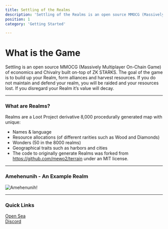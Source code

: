 ```yaml
---
title: Settling of the Realms
description: 'Settling of the Realms is an open source MMOCG (Massively Multiplayer On-Chain Game) of economics and Chivalry built on-top of ZK STARKS.'
position: 1
category: 'Getting Started'

---
```


# What is the Game

Settling is an open source MMOCG (Massively Multiplayer On-Chain Game) of economics and Chivalry built on-top of ZK STARKS. The goal of the game is to build up your Realm, form alliances and harvest resources. If you do not maintain and defend your realm, you will be raided and your resources lost. If you disregard your Realm it’s value will decay.

<hr>

### What are Realms?

Realms are a Loot Project derivative 8,000 procedurally generated map with unique:
- Names & language
- Resource allocations (of different rarities such as Wood and Diamonds)
- Wonders (50 in the 8000 realms)
- Geographical traits such as harbors and cities
- The code to originally generate Realms was forked from https://github.com/mewo2/terrain under an MIT license.

<hr>

### Amehenunih - An Example Realm

![Amehenunih!](https://storage.opensea.io/files/0b95080e042066ba5f5bfb0cbdd7c9be.svg "Amehenunih")

<hr>



### Quick Links

[Open Sea](https://opensea.io/collection/lootrealms "Open sea ") <br>
[Discord](https://discord.gg/2rUVck4ZPr "Discord")